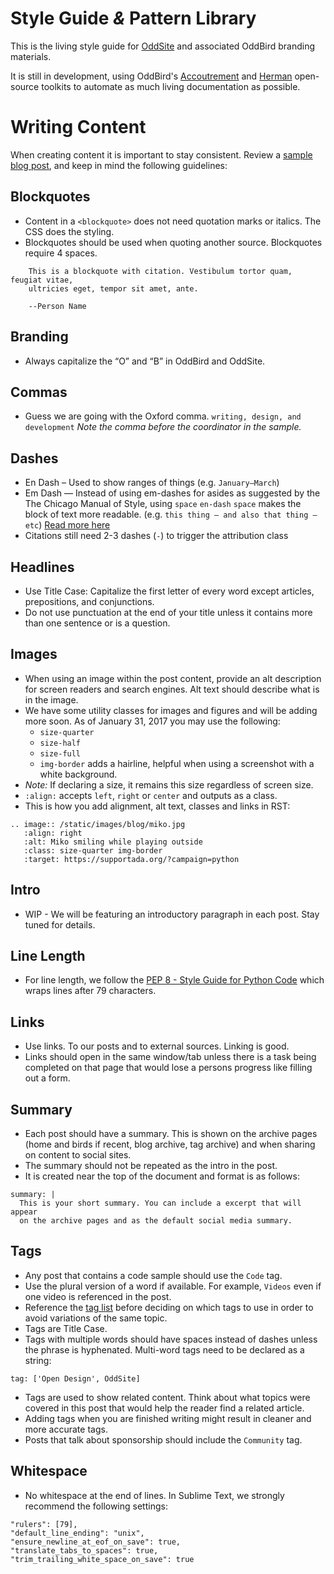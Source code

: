 Style Guide *&* Pattern Library
===============================

This is the living style guide for
[OddSite](/)
and associated OddBird branding materials.

It is still in development,
using OddBird's
[Accoutrement](/accoutrement/) and
[Herman](https://github.com/oddbird/sassdoc-theme-herman/)
open-source toolkits
to automate as much living documentation as possible.

Writing Content
===============

When creating content it is important to stay consistent. Review a
[sample blog post](/docs/sample), and keep in mind the following guidelines:


Blockquotes
-----------

- Content in a ``<blockquote>`` does not need quotation marks or italics.
The CSS does the styling.
- Blockquotes should be used when quoting another source. Blockquotes require 4
spaces.

```nohighlight
    This is a blockquote with citation. Vestibulum tortor quam, feugiat vitae,
    ultricies eget, tempor sit amet, ante.

    --Person Name
```


Branding
--------

- Always capitalize the “O” and “B” in OddBird and OddSite.


Commas
------

- Guess we are going with the Oxford comma.
  ``writing, design, and development``
  *Note the comma before the coordinator in the sample.*


Dashes
------
- En Dash – Used to show ranges of things (e.g. ``January–March``)
- Em Dash — Instead of using em-dashes for asides as suggested by the The
  Chicago Manual of Style, using `space` `en-dash` `space` makes the block of
  text more readable. (e.g. ``this thing – and also that thing – etc``)
  [Read more here](https://www.smashingmagazine.com/2011/08/mind-your-en-and-em-dashes-typographic-etiquette/#the-en-dash-and-the-em-dash)
- Citations still need 2-3 dashes (`-`) to trigger the attribution class


Headlines
---------

- Use Title Case: Capitalize the first letter of every word except articles,
prepositions, and conjunctions.
- Do not use punctuation at the end of your title unless it contains more than
one sentence or is a question.


Images
------

- When using an image within the post content, provide an alt description
for screen readers and search engines. Alt text should describe what is in
the image.
- We have some utility classes for images and figures and will be adding more
soon. As of January 31, 2017 you may use the following:
  - ``size-quarter``
  - ``size-half``
  - ``size-full``
  - ``img-border`` adds a hairline, helpful when using a screenshot with a
  white background.
- *Note:* If declaring a size, it remains this size regardless of screen size.
- ``:align:`` accepts ``left``, ``right`` or ``center`` and outputs as a class.
- This is how you add alignment, alt text, classes and links in RST:

```nohighlight
.. image:: /static/images/blog/miko.jpg
   :align: right
   :alt: Miko smiling while playing outside
   :class: size-quarter img-border
   :target: https://supportada.org/?campaign=python
```

Intro
-----

- WIP - We will be featuring an introductory paragraph in each post.
Stay tuned for details.


Line Length
-----------
- For line length, we follow the
  [PEP 8 - Style Guide for Python Code](https://www.python.org/dev/peps/pep-0008/#maximum-line-length)
  which wraps lines after 79 characters.


Links
-----

- Use links. To our posts and to external sources. Linking is good.
- Links should open in the same window/tab unless there is a task being
completed on that page that would lose a persons progress like
filling out a form.


Summary
-------

- Each post should have a summary. This is shown on the archive pages
(home and birds if recent, blog archive, tag archive) and when sharing
on content to social sites.
- The summary should not be repeated as the intro in the post.
- It is created near the top of the document and format is as follows:

```nohighlight
summary: |
  This is your short summary. You can include a excerpt that will appear
  on the archive pages and as the default social media summary.
```


Tags
----

- Any post that contains a code sample should use the ``Code`` tag.
- Use the plural version of a word if available.
For example, ``Videos`` even if one video is referenced in the post.
- Reference the [tag list](/tags/) before deciding on which
tags to use in order to avoid variations of the same topic.
- Tags are Title Case.
- Tags with multiple words should have spaces instead of dashes unless the
phrase is hyphenated. Multi-word tags need to be declared as a string:

```nohighlight
tag: ['Open Design', OddSite]
```

- Tags are used to show related content. Think about what topics
were covered in this post that would help the reader find a related article.
- Adding tags when you are finished writing might result in cleaner and more
accurate tags.
- Posts that talk about sponsorship should include the ``Community`` tag.


Whitespace
----------

- No whitespace at the end of lines. In Sublime Text, we strongly recommend the
  following settings:

```nohighlight
"rulers": [79],
"default_line_ending": "unix",
"ensure_newline_at_eof_on_save": true,
"translate_tabs_to_spaces": true,
"trim_trailing_white_space_on_save": true
```
